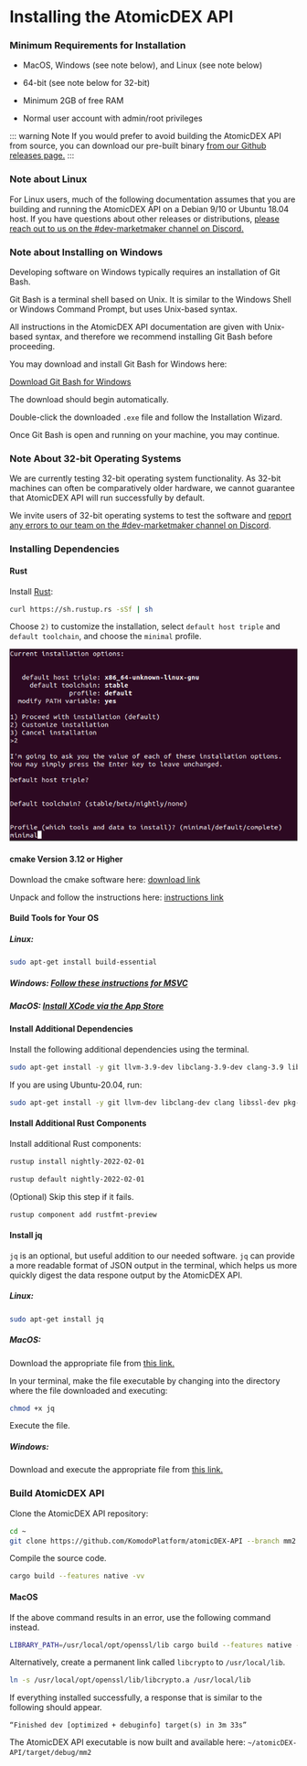 # Installing the AtomicDEX API

### Minimum Requirements for Installation

- MacOS, Windows (see note below), and Linux (see note below)

- 64-bit (see note below for 32-bit)

- Minimum 2GB of free RAM

- Normal user account with admin/root privileges

::: warning Note
If you would prefer to avoid building the AtomicDEX API from source, you can download our pre-built binary [from our Github releases page.](https://github.com/KomodoPlatform/atomicDEX-API/releases)
:::

### Note about Linux

For Linux users, much of the following documentation assumes that you are building and running the AtomicDEX API on a Debian 9/10 or Ubuntu 18.04 host. If you have questions about other releases or distributions, [please reach out to us on the #dev-marketmaker channel on Discord.](https://komodoplatform.com/discord)

### Note about Installing on Windows

Developing software on Windows typically requires an installation of Git Bash.

Git Bash is a terminal shell based on Unix. It is similar to the Windows Shell or Windows Command Prompt, but uses Unix-based syntax.

All instructions in the AtomicDEX API documentation are given with Unix-based syntax, and therefore we recommend installing Git Bash before proceeding.

You may download and install Git Bash for Windows here:

[Download Git Bash for Windows](https://git-scm.com/download/win)

The download should begin automatically.

Double-click the downloaded `.exe` file and follow the Installation Wizard.

Once Git Bash is open and running on your machine, you may continue.

### Note About 32-bit Operating Systems

We are currently testing 32-bit operating system functionality. As 32-bit machines can often be comparatively older hardware, we cannot guarantee that AtomicDEX API will run successfully by default.

We invite users of 32-bit operating systems to test the software and [report any errors to our team on the #dev-marketmaker channel on Discord](https://komodoplatform.com/discord).

### Installing Dependencies

#### Rust

Install [Rust](https://www.rust-lang.org/tools/install):

```bash
curl https://sh.rustup.rs -sSf | sh
```

Choose `2)` to customize the installation, select `default host triple` and `default toolchain`, and choose the `minimal` profile.

<div>

<img src="/get-started-atomicdex/rustup-minimal.png">

</div>

#### cmake Version 3.12 or Higher

Download the cmake software here: [download link](https://cmake.org/download/)

Unpack and follow the instructions here: [instructions link](https://cmake.org/install/)

#### Build Tools for Your OS

##### Linux:

```bash
sudo apt-get install build-essential
```

##### Windows: [Follow these instructions for MSVC](https://docs.microsoft.com/en-us/cpp/build/vscpp-step-0-installation?view=vs-2017)

##### MacOS: [Install XCode via the App Store](https://itunes.apple.com/us/app/xcode/id497799835?mt=12)

#### Install Additional Dependencies

Install the following additional dependencies using the terminal.

```bash
sudo apt-get install -y git llvm-3.9-dev libclang-3.9-dev clang-3.9 libssl-dev pkg-config
```

If you are using Ubuntu-20.04, run:

```bash
sudo apt-get install -y git llvm-dev libclang-dev clang libssl-dev pkg-config
```

#### Install Additional Rust Components

Install additional Rust components:

```bash
rustup install nightly-2022-02-01
```

```bash
rustup default nightly-2022-02-01
```

(Optional) Skip this step if it fails.

```bash
rustup component add rustfmt-preview
```

#### Install jq

`jq` is an optional, but useful addition to our needed software. `jq` can provide a more readable format of JSON output in the terminal, which helps us more quickly digest the data respone output by the AtomicDEX API.

##### Linux:

```bash
sudo apt-get install jq
```

##### MacOS:

Download the appropriate file from [this link.](https://stedolan.github.io/jq/download/)

In your terminal, make the file executable by changing into the directory where the file downloaded and executing:

```bash
chmod +x jq
```

Execute the file.

##### Windows:

Download and execute the appropriate file from [this link.](https://stedolan.github.io/jq/download/)

### Build AtomicDEX API

Clone the AtomicDEX API repository:

```bash
cd ~
git clone https://github.com/KomodoPlatform/atomicDEX-API --branch mm2.1 --single-branch && cd atomicDEX-API
```

Compile the source code.

```bash
cargo build --features native -vv
```

#### MacOS

If the above command results in an error, use the following command instead.

```bash
LIBRARY_PATH=/usr/local/opt/openssl/lib cargo build --features native -vv
```

Alternatively, create a permanent link called `libcrypto` to `/usr/local/lib`.

```bash
ln -s /usr/local/opt/openssl/lib/libcrypto.a /usr/local/lib
```

If everything installed successfully, a response that is similar to the following should appear.

```
“Finished dev [optimized + debuginfo] target(s) in 3m 33s”
```

The AtomicDEX API executable is now built and available here: `~/atomicDEX-API/target/debug/mm2`
